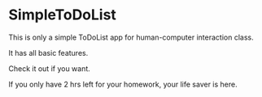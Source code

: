 # SimpleToDoList

This is only a simple ToDoList app for human-computer interaction class.

It has all basic features.

Check it out if you want.

If you only have 2 hrs left for your homework, your life saver is here.
